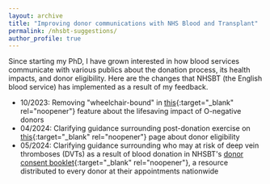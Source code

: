 ```yaml
---
layout: archive
title: "Improving donor communications with NHS Blood and Transplant"
permalink: /nhsbt-suggestions/
author_profile: true
---
```


Since starting my PhD, I have grown interested in how blood services communicate with various publics about the donation process, its health impacts, and donor eligibility. Here are the changes that NHSBT (the English blood service) has implemented as a result of my feedback.

* 10/2023: Removing "wheelchair-bound" in [this](https://www.blood.co.uk/news-and-campaigns/the-donor/o-negative-donors-part-of-the-first-responders-team/){:target="_blank" rel="noopener"} feature about the lifesaving impact of O-negative donors
* 04/2024: Clarifying guidance surrounding post-donation exercise on [this](https://my.blood.co.uk/your-account/eligibility/health/article/?id=015&title=Exercise%2FSport){:target="_blank" rel="noopener"} page about donor eligibility
* 05/2024: Clarifying guidance surrounding who may at risk of deep vein thromboses (DVTs) as a result of blood donation in NHSBT's [donor consent booklet](https://nhsbtdbe.blob.core.windows.net/umbraco-assets-corp/23778/2122-0067-donor-consent-information-leaflet-blood-final.pdf){:target="_blank" rel="noopener"}, a resource distributed to every donor at their appointments nationwide
